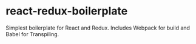 # react-redux-boilerplate

Simplest boilerplate for React and Redux. 
Includes Webpack for build and Babel for Transpiling.
